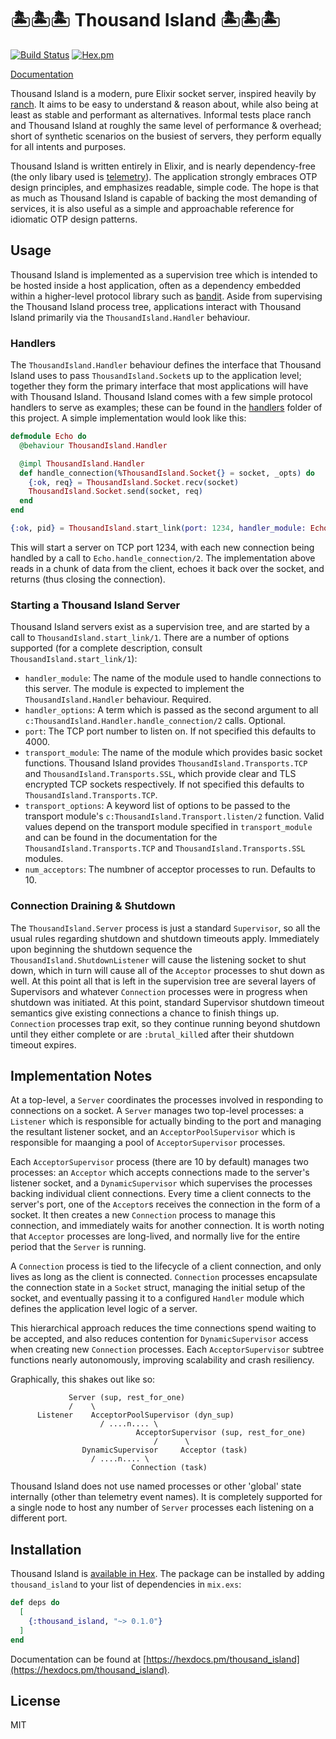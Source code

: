 # 🏝🏝🏝 Thousand Island 🏝🏝🏝 

[![Build Status](https://travis-ci.org/mtrudel/thousand_island.svg?branch=master)](https://travis-ci.org/mtrudel/thousand_island)
[![Hex.pm](https://img.shields.io/hexpm/v/thousand_island.svg?style=flat-square)](https://hex.pm/packages/thousand_island)

[Documentation](https://hexdocs.pm/thousand_island)

Thousand Island is a modern, pure Elixir socket server, inspired heavily by
[ranch](https://github.com/ninenines/ranch). It aims to be easy to understand
& reason about, while also being at least as stable and performant as alternatives. 
Informal tests place ranch and Thousand Island at roughly the same level of 
performance & overhead; short of synthetic scenarios on the busiest of servers, 
they perform equally for all intents and purposes.

Thousand Island is written entirely in Elixir, and is nearly dependency-free (the 
only libary used is [telemetry](https://github.com/beam-telemetry/telemetry)). 
The application strongly embraces OTP design principles, and emphasizes readable, 
simple code. The hope is that as much as Thousand Island is capable of backing 
the most demanding of services, it is also useful as a simple and approachable
reference for idiomatic OTP design patterns.

## Usage

Thousand Island is implemented as a supervision tree which is intended to be hosted
inside a host application, often as a dependency embedded within a higher-level 
protocol library such as [bandit](https://github.com/mtrudel/bandit). Aside from 
supervising the Thousand Island process tree, applications interact with Thousand 
Island primarily via the `ThousandIsland.Handler` behaviour.

### Handlers

The `ThousandIsland.Handler` behaviour defines the interface that Thousand Island 
uses to pass `ThousandIsland.Socket`s up to the application level; together they 
form the primary interface that most applications will have with Thousand Island. 
Thousand Island comes with a few simple protocol handlers to serve as examples; 
these can be found in the [handlers](https://github.com/mtrudel/thousand_island/tree/master/lib/thousand_island/handlers) 
folder of this project. A simple implementation would look like this:

```elixir
defmodule Echo do
  @behaviour ThousandIsland.Handler

  @impl ThousandIsland.Handler
  def handle_connection(%ThousandIsland.Socket{} = socket, _opts) do
    {:ok, req} = ThousandIsland.Socket.recv(socket)
    ThousandIsland.Socket.send(socket, req)
  end
end

{:ok, pid} = ThousandIsland.start_link(port: 1234, handler_module: Echo)
```

This will start a server on TCP port 1234, with each new connection being handled by
a call to `Echo.handle_connection/2`. The implementation above reads in a chunk
of data from the client, echoes it back over the socket, and returns (thus closing 
the connection).

### Starting a Thousand Island Server

Thousand Island servers exist as a supervision tree, and are started by a call
to `ThousandIsland.start_link/1`. There are a number of options supported (for a 
complete description, consult `ThousandIsland.start_link/1`):

* `handler_module`: The name of the module used to handle connections to this server.
The module is expected to implement the `ThousandIsland.Handler` behaviour. Required.
* `handler_options`: A term which is passed as the second argument to all 
`c:ThousandIsland.Handler.handle_connection/2` calls. Optional.
* `port`: The TCP port number to listen on. If not specified this defaults to 4000.
* `transport_module`: The name of the module which provides basic socket functions.
Thousand Island provides `ThousandIsland.Transports.TCP` and `ThousandIsland.Transports.SSL`,
which provide clear and TLS encrypted TCP sockets respectively. If not specified this
defaults to `ThousandIsland.Transports.TCP`.
* `transport_options`: A keyword list of options to be passed to the transport module's
`c:ThousandIsland.Transport.listen/2` function. Valid values depend on the transport
module specified in `transport_module` and can be found in the documentation for the
`ThousandIsland.Transports.TCP` and `ThousandIsland.Transports.SSL` modules.
* `num_acceptors`: The numbner of acceptor processes to run. Defaults to 10.

### Connection Draining & Shutdown

The `ThousandIsland.Server` process is just a standard `Supervisor`, so all the 
usual rules regarding shutdown and shutdown timeouts apply. Immediately upon 
beginning the shutdown sequence the `ThousandIsland.ShutdownListener` will cause 
the listening socket to shut down, which in turn will cause all of the `Acceptor` 
processes to shut down as well. At this point all that is left in the supervision 
tree are several layers of Supervisors and whatever `Connection` processes were 
in progress when shutdown was initiated. At this point, standard Supervisor shutdown
timeout semantics give existing connections a chance to finish things up. `Connection`
processes trap exit, so they continue running beyond shutdown until they either 
complete or are `:brutal_kill`ed after their shutdown timeout expires.

## Implementation Notes

At a top-level, a `Server` coordinates the processes involved in responding to 
connections on a socket. A `Server` manages two top-level processes: a `Listener` 
which is responsible for actually binding to the port and managing the resultant 
listener socket, and an `AcceptorPoolSupervisor` which is responsible for maanging 
a pool of `AcceptorSupervisor` processes.

Each `AcceptorSupervisor` process (there are 10 by default) manages two processes: 
an `Acceptor` which accepts connections made to the server's listener socket, 
and a `DynamicSupervisor` which supervises the processes backing individual
client connections. Every time a client connects to the server's port, one of 
the `Acceptor`s receives the connection in the form of a socket. It then 
creates a new `Connection` process to manage this connection, and immediately 
waits for another connection. It is worth noting that `Acceptor` processes 
are long-lived, and normally live for the entire period that the `Server` is 
running.

A `Connection` process is tied to the lifecycle of a client connection, and 
only lives as long as the client is connected. `Connection` processes
encapsulate the connection state in a `Socket` struct, managing the initial setup 
of the socket, and eventually passing it to a configured `Handler` module 
which defines the application level logic of a server.

This hierarchical approach reduces the time connections spend waiting to be accepted,
and also reduces contention for `DynamicSupervisor` access when creating new 
`Connection` processes. Each `AcceptorSupervisor` subtree functions nearly 
autonomously, improving scalability and crash resiliency.

Graphically, this shakes out like so:

```
             Server (sup, rest_for_one)
             /    \
      Listener    AcceptorPoolSupervisor (dyn_sup)
                    / ....n.... \
                            AcceptorSupervisor (sup, rest_for_one)
                                /      \
                DynamicSupervisor     Acceptor (task)
                  / ....n.... \
                           Connection (task)
```

Thousand Island does not use named processes or other 'global' state internally 
(other than telemetry event names). It is completely supported for a single node
to host any number of `Server` processes each listening on a different port.

## Installation

Thousand Island is [available in Hex](https://hex.pm/docs/publish). The package 
can be installed by adding `thousand_island` to your list of dependencies in `mix.exs`:

```elixir
def deps do
  [
    {:thousand_island, "~> 0.1.0"}
  ]
end
```

Documentation can be found at [https://hexdocs.pm/thousand_island](https://hexdocs.pm/thousand_island).

## License

MIT

